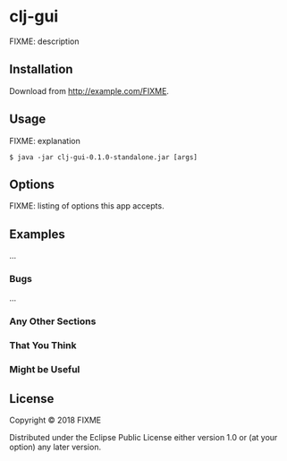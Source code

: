 # clj-gui

FIXME: description

## Installation

Download from http://example.com/FIXME.

## Usage

FIXME: explanation

    $ java -jar clj-gui-0.1.0-standalone.jar [args]

## Options

FIXME: listing of options this app accepts.

## Examples

...

### Bugs

...

### Any Other Sections
### That You Think
### Might be Useful

## License

Copyright © 2018 FIXME

Distributed under the Eclipse Public License either version 1.0 or (at
your option) any later version.
